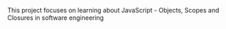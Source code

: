 This project focuses on learning about JavaScript - Objects, Scopes and Closures in software engineering

